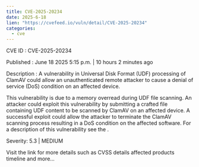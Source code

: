 ```yaml
---
title: CVE-2025-20234
date: 2025-6-18
lien: "https://cvefeed.io/vuln/detail/CVE-2025-20234"
categories:
  - cve
---
```


CVE ID : CVE-2025-20234

Published :  June 18
2025
5:15 p.m. | 10 hours
2 minutes ago

Description : A vulnerability in Universal Disk Format (UDF) processing of ClamAV could allow an unauthenticated
remote attacker to cause a denial of service (DoS) condition on an affected device.

This vulnerability is due to a memory overread during UDF file scanning. An attacker could exploit this vulnerability by submitting a crafted file containing UDF content to be scanned by ClamAV on an affected device. A successful exploit could allow the attacker to terminate the ClamAV scanning process
resulting in a DoS condition on the affected software.
For a description of this vulnerability
see the .

Severity: 5.3 | MEDIUM

Visit the link for more details
such as CVSS details
affected products
timeline
and more...
